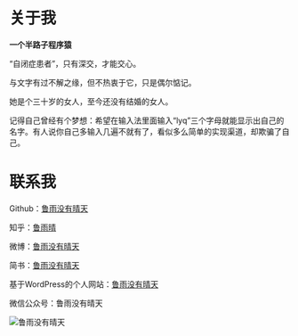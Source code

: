 # 关于我
**一个半路子程序猿**

“自闭症患者”，只有深交，才能交心。

与文字有过不解之缘，但不热衷于它，只是偶尔惦记。

她是个三十岁的女人，至今还没有结婚的女人。

记得自己曾经有个梦想：希望在输入法里面输入“lyq”三个字母就能显示出自己的名字。有人说你自己多输入几遍不就有了，看似多么简单的实现渠道，却欺骗了自己。

# 联系我
Github：[鲁雨没有晴天](https://worser.github.io/lucas)

知乎：[鲁雨晴](https://www.zhihu.com/people/lucas_q)

微博：[鲁雨没有晴天](https://weibo.com/u/3796713497)

简书：[鲁雨没有晴天](https://www.jianshu.com/u/49193bebf964)

基于WordPress的个人网站：[鲁雨没有晴天](https://qing2jin.com/)

微信公众号：鲁雨没有晴天

![鲁雨没有晴天](https://mmbiz.qpic.cn/mmbiz_jpg/hlqibD2F2kvMnrCowIGzaD8sDdHvjV87VAibOhketr73MdSwG2rStBmibYZjaxw3ic4blFrz6MuafTqu2AkB47ZMMQ/640?wx_fmt=jpeg&tp=webp&wxfrom=5&wx_lazy=1&wx_co=1"公众号图片")
